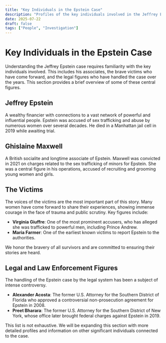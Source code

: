 ```yaml
---
title: "Key Individuals in the Epstein Case"
description: "Profiles of the key individuals involved in the Jeffrey Epstein case, including associates, victims, and prosecutors."
date: 2025-07-22
draft: false
tags: ["People", "Investigation"]
---
```


# Key Individuals in the Epstein Case

Understanding the Jeffrey Epstein case requires familiarity with the key individuals involved. This includes his associates, the brave victims who have come forward, and the legal figures who have handled the case over the years. This section provides a brief overview of some of these central figures.

## Jeffrey Epstein

A wealthy financier with connections to a vast network of powerful and influential people. Epstein was accused of sex trafficking and abuse by numerous women over several decades. He died in a Manhattan jail cell in 2019 while awaiting trial.

## Ghislaine Maxwell

A British socialite and longtime associate of Epstein. Maxwell was convicted in 2021 on charges related to the sex trafficking of minors for Epstein. She was a central figure in his operations, accused of recruiting and grooming young women and girls.

## The Victims

The voices of the victims are the most important part of this story. Many women have come forward to share their experiences, showing immense courage in the face of trauma and public scrutiny. Key figures include:

- **Virginia Giuffre**: One of the most prominent accusers, who has alleged she was trafficked to powerful men, including Prince Andrew.
- **Maria Farmer**: One of the earliest known victims to report Epstein to the authorities.

We honor the bravery of all survivors and are committed to ensuring their stories are heard.

## Legal and Law Enforcement Figures

The handling of the Epstein case by the legal system has been a subject of intense controversy.

- **Alexander Acosta**: The former U.S. Attorney for the Southern District of Florida who approved a controversial non-prosecution agreement for Epstein in 2008.
- **Preet Bharara**: The former U.S. Attorney for the Southern District of New York, whose office later brought federal charges against Epstein in 2019.

This list is not exhaustive. We will be expanding this section with more detailed profiles and information on other significant individuals connected to the case.
